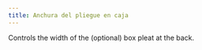 ```yaml
---
title: Anchura del pliegue en caja
---
```


Controls the width of the (optional) box pleat at the back.

